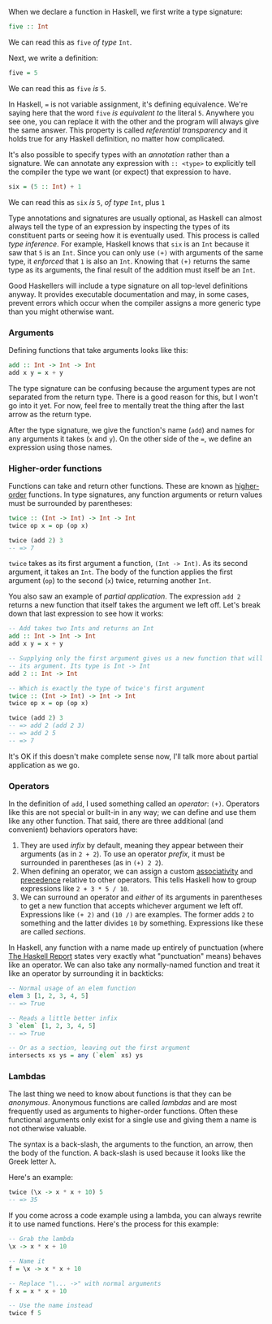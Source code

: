When we declare a function in Haskell, we first write a type signature:

```haskell
five :: Int
```

We can read this as `five` *of type* `Int`.

Next, we write a definition:

```haskell
five = 5
```

We can read this as `five` *is* `5`.

In Haskell, `=` is not variable assignment, it's defining equivalence. We're
saying here that the word `five` *is equivalent to* the literal `5`. Anywhere
you see one, you can replace it with the other and the program will always give
the same answer. This property is called *referential transparency* and it holds
true for any Haskell definition, no matter how complicated.

It's also possible to specify types with an *annotation* rather than a
signature. We can annotate any expression with `:: <type>` to explicitly tell
the compiler the type we want (or expect) that expression to have.

```haskell
six = (5 :: Int) + 1
```

We can read this as `six` *is* `5`, *of type* `Int`, plus `1`

Type annotations and signatures are usually optional, as Haskell can almost
always tell the type of an expression by inspecting the types of its constituent
parts or seeing how it is eventually used. This process is called *type
inference*. For example, Haskell knows that `six` is an `Int` because it saw
that `5` is an `Int`. Since you can only use `(+)` with arguments of the same
type, it *enforced* that `1` is also an `Int`. Knowing that `(+)` returns the
same type as its arguments, the final result of the addition must itself be an
`Int`.

Good Haskellers will include a type signature on all top-level definitions
anyway. It provides executable documentation and may, in some cases, prevent
errors which occur when the compiler assigns a more generic type than you might
otherwise want.

### Arguments

Defining functions that take arguments looks like this:

```haskell
add :: Int -> Int -> Int
add x y = x + y
```

The type signature can be confusing because the argument types are not separated
from the return type. There is a good reason for this, but I won't go into it
yet. For now, feel free to mentally treat the thing after the last arrow as the
return type.

After the type signature, we give the function's name (`add`) and names for any
arguments it takes (`x` and `y`). On the other side of the `=`, we define an
expression using those names.

### Higher-order functions

Functions can take and return other functions. These are known as
[higher-order][] functions. In type signatures, any function arguments or return
values must be surrounded by parentheses:

[higher-order]: http://learnyouahaskell.com/higher-order-functions

```haskell
twice :: (Int -> Int) -> Int -> Int
twice op x = op (op x)

twice (add 2) 3
-- => 7
```

`twice` takes as its first argument a function, `(Int -> Int)`. As its second
argument, it takes an `Int`. The body of the function applies the first argument
(`op`) to the second (`x`) twice, returning another `Int`.

You also saw an example of *partial application*. The expression `add 2` returns
a new function that itself takes the argument we left off. Let's break down that
last expression to see how it works:

```haskell
-- Add takes two Ints and returns an Int
add :: Int -> Int -> Int
add x y = x + y

-- Supplying only the first argument gives us a new function that will add 2 to
-- its argument. Its type is Int -> Int
add 2 :: Int -> Int

-- Which is exactly the type of twice's first argument
twice :: (Int -> Int) -> Int -> Int
twice op x = op (op x)

twice (add 2) 3
-- => add 2 (add 2 3)
-- => add 2 5
-- => 7
```

It's OK if this doesn't make complete sense now, I'll talk more about partial
application as we go.

### Operators

In the definition of `add`, I used something called an *operator*: `(+)`.
Operators like this are not special or built-in in any way; we can define and
use them like any other function. That said, there are three additional (and
convenient) behaviors operators have:

1. They are used *infix* by default, meaning they appear between their arguments
   (as in `2 + 2`). To use an operator *prefix*, it must be surrounded in
   parentheses (as in `(+) 2 2`).
2. When defining an operator, we can assign a custom [associativity][] and
   [precedence][] relative to other operators. This tells Haskell how to group
   expressions like `2 + 3 * 5 / 10`.
3. We can surround an operator and *either* of its arguments in parentheses to
   get a new function that accepts whichever argument we left off. Expressions
   like `(+ 2)` and `(10 /)` are examples. The former adds `2` to something and
   the latter divides `10` by something. Expressions like these are called
   *sections*.

[associativity]: http://en.wikipedia.org/wiki/Associative_property
[precedence]: http://en.wikipedia.org/wiki/Order_of_operations

In Haskell, any function with a name made up entirely of punctuation (where [The
Haskell Report][report] states very exactly what "punctuation" means) behaves
like an operator. We can also take any normally-named function and treat it like
an operator by surrounding it in backticks:

[report]: https://www.haskell.org/onlinereport/haskell2010/haskellch2.html#x7-160002.2

```haskell
-- Normal usage of an elem function
elem 3 [1, 2, 3, 4, 5]
-- => True

-- Reads a little better infix
3 `elem` [1, 2, 3, 4, 5]
-- => True

-- Or as a section, leaving out the first argument
intersects xs ys = any (`elem` xs) ys
```

### Lambdas

The last thing we need to know about functions is that they can be *anonymous*.
Anonymous functions are called *lambdas* and are most frequently used as
arguments to higher-order functions. Often these functional arguments only exist
for a single use and giving them a name is not otherwise valuable.

The syntax is a back-slash, the arguments to the function, an arrow, then the
body of the function. A back-slash is used because it looks like the Greek
letter λ.

Here's an example:

```haskell
twice (\x -> x * x + 10) 5
-- => 35
```

If you come across a code example using a lambda, you can always rewrite it to
use named functions. Here's the process for this example:

```haskell
-- Grab the lambda
\x -> x * x + 10

-- Name it
f = \x -> x * x + 10

-- Replace "\... ->" with normal arguments
f x = x * x + 10

-- Use the name instead
twice f 5
```
